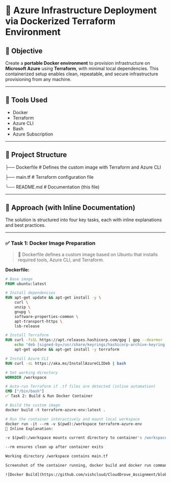 # 🚀 Azure Infrastructure Deployment via Dockerized Terraform Environment

## 🧠 Objective

Create a **portable Docker environment** to provision infrastructure on **Microsoft Azure** using **Terraform**, with minimal local dependencies. This containerized setup enables clean, repeatable, and secure infrastructure provisioning from any machine.

---

## 🔧 Tools Used

- Docker
- Terraform
- Azure CLI
- Bash
- Azure Subscription

---

## 📁 Project Structure

├── Dockerfile # Defines the custom image with Terraform and Azure CLI

├── main.tf # Terraform configuration file

└── README.md # Documentation (this file)

---

## 📝 Approach (with Inline Documentation)

The solution is structured into four key tasks, each with inline explanations and best practices.

---

### ✅ **Task 1: Docker Image Preparation**

> 📄 Dockerfile defines a custom image based on Ubuntu that installs required tools, Azure CLI, and Terraform.

**Dockerfile:**
```Dockerfile
# Base image
FROM ubuntu:latest

# Install dependencies
RUN apt-get update && apt-get install -y \
    curl \
    unzip \
    gnupg \
    software-properties-common \
    apt-transport-https \
    lsb-release

# Install Terraform
RUN curl -fsSL https://apt.releases.hashicorp.com/gpg | gpg --dearmor -o /usr/share/keyrings/hashicorp-archive-keyring.gpg && \
    echo "deb [signed-by=/usr/share/keyrings/hashicorp-archive-keyring.gpg] https://apt.releases.hashicorp.com $(lsb_release -cs) main" > /etc/apt/sources.list.d/hashicorp.list && \
    apt-get update && apt-get install -y terraform

# Install Azure CLI
RUN curl -sL https://aka.ms/InstallAzureCLIDeb | bash

# Set working directory
WORKDIR /workspace

# Auto-run Terraform if .tf files are detected (inline automation)
CMD ["/bin/bash"]
✅ Task 2: Build & Run Docker Container

# Build the custom image
docker build -t terraform-azure-env:latest .

# Run the container interactively and mount local workspace
docker run -it --rm -v $(pwd):/workspace terraform-azure-env
📌 Inline Explanation:

-v $(pwd):/workspace mounts current directory to container's /workspace

--rm ensures clean up after container exits

Working directory /workspace contains main.tf

Screenshot of the container running, docker build and docker run commands

![Docker Build](https://github.com/vishcloud/CloudDrove_Assignment/blob/main/docker-build.png?raw=true)


